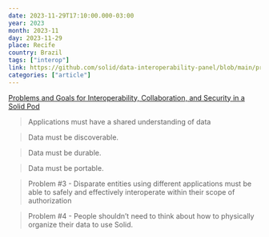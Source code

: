 ```yaml
---
date: 2023-11-29T17:10:00.000-03:00
year: 2023
month: 2023-11
day: 2023-11-29
place: Recife
country: Brazil
tags: ["interop"]
link: https://github.com/solid/data-interoperability-panel/blob/main/problems-and-goals.md
categories: ["article"]
---
```

[Problems and Goals for Interoperability, Collaboration, and Security in a Solid Pod](https://github.com/solid/data-interoperability-panel/blob/main/problems-and-goals.md)

> Applications must have a shared understanding of data

> Data must be discoverable.

> Data must be durable.

> Data must be portable. 

> Problem #3 - Disparate entities using different applications must be able to safely and effectively interoperate within their scope of authorization

> Problem #4 - People shouldn’t need to think about how to physically organize their data to use Solid.
